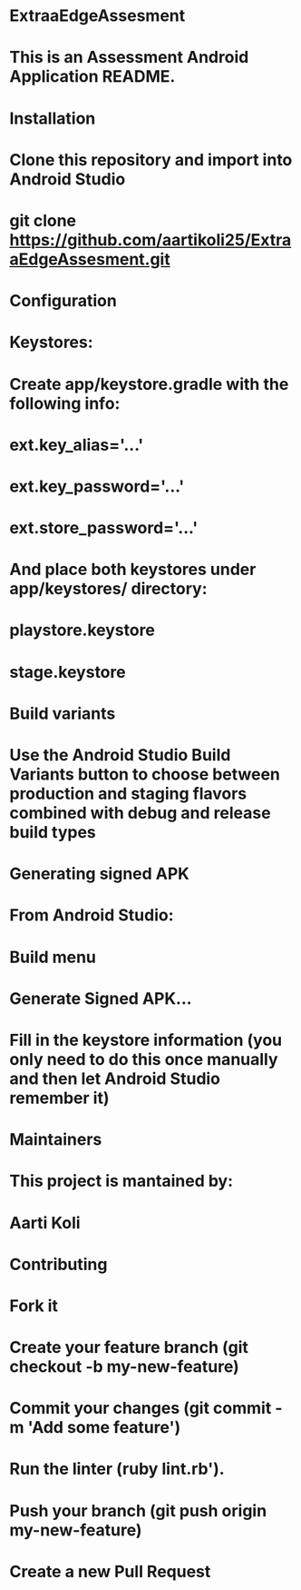 # ExtraaEdgeAssesment

# This is an Assessment Android Application README.

# Installation
# Clone this repository and import into Android Studio

# git clone https://github.com/aartikoli25/ExtraaEdgeAssesment.git
# Configuration
# Keystores:
# Create app/keystore.gradle with the following info:

# ext.key_alias='...'
# ext.key_password='...'
# ext.store_password='...'
# And place both keystores under app/keystores/ directory:

# playstore.keystore
# stage.keystore
# Build variants
# Use the Android Studio Build Variants button to choose between production and staging flavors combined with debug and release build types

# Generating signed APK
# From Android Studio:

# Build menu
# Generate Signed APK...
# Fill in the keystore information (you only need to do this once manually and then let Android Studio remember it)

# Maintainers
# This project is mantained by:
# Aarti Koli

# Contributing
# Fork it
# Create your feature branch (git checkout -b my-new-feature)
# Commit your changes (git commit -m 'Add some feature')
# Run the linter (ruby lint.rb').
# Push your branch (git push origin my-new-feature)
# Create a new Pull Request